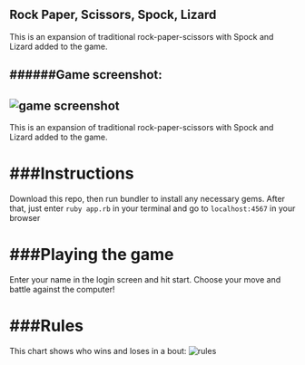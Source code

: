 Rock Paper, Scissors, Spock, Lizard
---------
This is an expansion of traditional rock-paper-scissors with Spock and Lizard added to the game.

######Game screenshot:
---------
![game screenshot](http://www.kennethbarrett.com//makers/rpssl/screenshot.png)
---------
This is an expansion of traditional rock-paper-scissors with Spock and Lizard added to the game.

###Instructions
=================
Download this repo, then run bundler to install any necessary gems.
After that, just enter `ruby app.rb` in your terminal and go to `localhost:4567` in your browser

###Playing the game
=================
Enter your name in the login screen and hit start. Choose your move and battle against the computer!

###Rules
=================
This chart shows who wins and loses in a bout:
![rules](http://www.kennethbarrett.com//makers/rpssl/rules.png)
